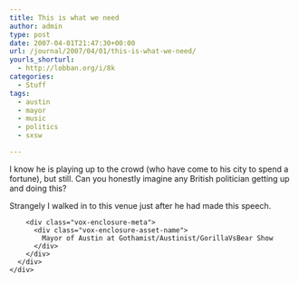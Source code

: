 ```yaml
---
title: This is what we need
author: admin
type: post
date: 2007-04-01T21:47:30+00:00
url: /journal/2007/04/01/this-is-what-we-need/
yourls_shorturl:
  - http://lobban.org/i/8k
categories:
  - Stuff
tags:
  - austin
  - mayor
  - music
  - politics
  - sxsw

---
```

I know he is playing up to the crowd (who have come to his city to spend a fortune), but still. Can you honestly imagine any British politician getting up and doing this?

Strangely I walked in to this venue just after he had made this speech.

<div class="vox-enclosure vox-enclosure-center vox-enclosure-extra-large vox-video-enclosure">
  <div class="vox-enclosure-inner">
    <div class="vox-enclosure-list">
      <div class="vox-enclosure-item vox-video-asset vox-last">
        <div class="vox-enclosure-image">
        </div>
        
        <div class="vox-enclosure-meta">
          <div class="vox-enclosure-asset-name">
            Mayor of Austin at Gothamist/Austinist/GorillaVsBear Show
          </div>
        </div>
      </div>
    </div>
  </div>
</div>



<div>
</div></p>